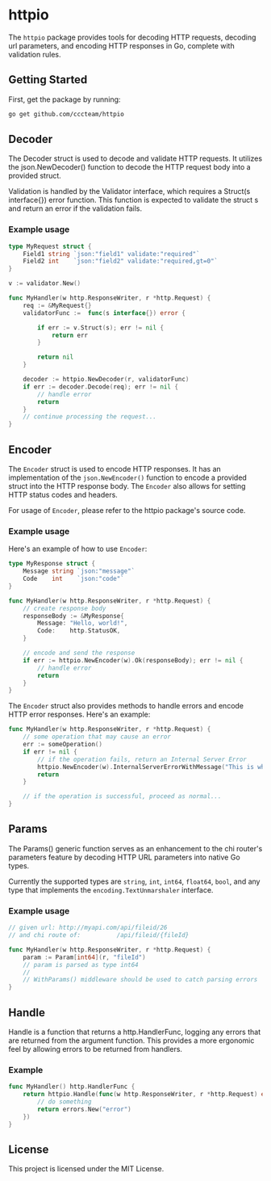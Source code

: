 # httpio

The `httpio` package provides tools for decoding HTTP requests, decoding url parameters, and encoding HTTP responses in Go, complete with validation rules.

## Getting Started

First, get the package by running:

```sh
go get github.com/cccteam/httpio
```

## Decoder

The Decoder struct is used to decode and validate HTTP requests. It utilizes the json.NewDecoder() function to decode the HTTP request body into a provided struct.

Validation is handled by the Validator interface, which requires a Struct(s interface{}) error function. This function is expected to validate the struct s and return an error if the validation fails.

### Example usage

```go
type MyRequest struct {
    Field1 string `json:"field1" validate:"required"`
    Field2 int    `json:"field2" validate:"required,gt=0"`
}

v := validator.New()

func MyHandler(w http.ResponseWriter, r *http.Request) {
    req := &MyRequest{}
    validatorFunc :=  func(s interface{}) error {

        if err := v.Struct(s); err != nil {
            return err
        }

        return nil
    }

    decoder := httpio.NewDecoder(r, validatorFunc)
    if err := decoder.Decode(req); err != nil {
        // handle error
        return
    }
    // continue processing the request...
}
```

## Encoder

The `Encoder` struct is used to encode HTTP responses. It has an implementation of the `json.NewEncoder()` function to encode a provided struct into the HTTP response body. The `Encoder` also allows for setting HTTP status codes and headers.

For usage of `Encoder`, please refer to the httpio package's source code.

### Example usage

Here's an example of how to use `Encoder`:

```go
type MyResponse struct {
    Message string `json:"message"`
    Code    int    `json:"code"`
}

func MyHandler(w http.ResponseWriter, r *http.Request) {
    // create response body
    responseBody := &MyResponse{
        Message: "Hello, world!",
        Code:    http.StatusOK,
    }

    // encode and send the response
    if err := httpio.NewEncoder(w).Ok(responseBody); err != nil {
        // handle error
        return
    }
}
```

The `Encoder` struct also provides methods to handle errors and encode HTTP error responses. Here's an example:

```go
func MyHandler(w http.ResponseWriter, r *http.Request) {
    // some operation that may cause an error
    err := someOperation()
    if err != nil {
        // if the operation fails, return an Internal Server Error
        httpio.NewEncoder(w).InternalServerErrorWithMessage("This is what is returned in the response message", err)
        return
    }

    // if the operation is successful, proceed as normal...
}
```

## Params

The Params() generic function serves as an enhancement to the chi router's parameters feature by decoding HTTP URL parameters into native Go types.

Currently the supported types are `string`, `int`, `int64`, `float64`, `bool`, and any type that implements the `encoding.TextUnmarshaler` interface.

### Example usage

```go
// given url: http://myapi.com/api/fileid/26
// and chi route of:          /api/fileid/{fileId}

func MyHandler(w http.ResponseWriter, r *http.Request) {
    param := Param[int64](r, "fileId")
    // param is parsed as type int64
    //
    // WithParams() middleware should be used to catch parsing errors
}
```

## Handle

Handle is a function that returns a http.HandlerFunc, logging any errors that are returned from the argument function. This provides a more ergonomic feel by allowing errors to be returned from handlers.

### Example

```go
func MyHandler() http.HandlerFunc {
	return httpio.Handle(func(w http.ResponseWriter, r *http.Request) error {
		// do something
		return errors.New("error")
	})
}
```

## License

This project is licensed under the MIT License.
